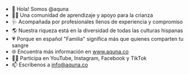 - 👋 Hola! Somos @aquna
- 👶🏻 Una comunidad de aprendizaje y apoyo para la crianza
- 🩺 Acompañada por profesionales llenos de experiencia y compromiso
- 🌎 Nuestra riqueza está en la diversidad de todas las culturas hispanas
- 💗 Porque en español "Familia" significa más que quienes comparten tu sangre
- 🌐 Encuentra más información en www.aquna.co
- 👍🏼 Participa en YouTube, Instagram, Facebook y TikTok
- 📫 Escríbenos a info@aquna.co

